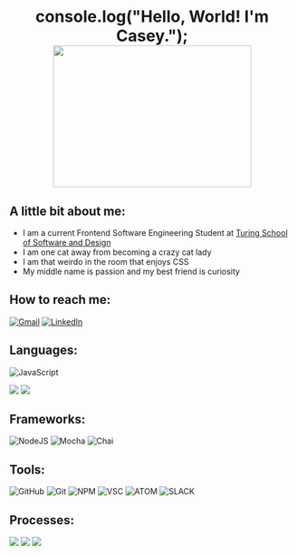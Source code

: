 <h1 align='center'>
console.log("Hello, World! I'm Casey."); <br>
<img height="250" width="350" src="https://github-readme-stats.vercel.app/api?username=gjax78&theme=merko">
</h1>

## A little bit about me:
- I am a current Frontend Software Engineering Student at [Turing School of Software and Design](https://turing.edu/)
- I am one cat away from becoming a crazy cat lady
- I am that weirdo in the room that enjoys CSS
- My middle name is passion and my best friend is curiosity


## How to reach me:
[![Gmail](https://img.shields.io/badge/Gmail-445c36?style=for-the-badge&logo=gmail&logoColor=white)](mailto:catherineclosee@gmail.com)
[![LinkedIn](https://img.shields.io/badge/LinkedIn-6e8561?style=for-the-badge&logo=linkedin&logoColor=white)](https://www.linkedin.com/in/catherine-halstead/)

## Languages:
![JavaScript](https://img.shields.io/badge/JavaScript-6e8561?style=for-the-badge&logo=javascript&logoColor=white)
<p>
<img src="https://img.shields.io/badge/html5%20-445c36.svg?&style=for-the-badge&logo=html5&logoColor=white" />
  <img src="https://img.shields.io/badge/css3%20-9cb38f.svg?&style=for-the-badge&logo=css3&logoColor=white" />
</p>

## Frameworks:
![NodeJS](https://img.shields.io/badge/node.js-9cb38f?style=for-the-badge&logo=node.js&logoColor=white)
![Mocha](https://img.shields.io/badge/Mocha-445c36?style=for-the-badge&logo=Mocha&logoColor=white)
![Chai](https://img.shields.io/badge/chai-6e8561?style=for-the-badge&logo=chai&logoColor=white)

## Tools:
![GitHub](https://img.shields.io/badge/github-6e8561.svg?style=for-the-badge&logo=github&logoColor=white)
![Git](https://img.shields.io/badge/git-9cb38f.svg?style=for-the-badge&logo=git&logoColor=white)
![NPM](https://img.shields.io/badge/npm-445c36?style=for-the-badge&logo=npm&logoColor=white)
![VSC](https://img.shields.io/badge/Visual_Studio_Code-0078D4?style=for-the-badge&logo=visual%20studio%20code&logoColor=white)
![ATOM](https://img.shields.io/badge/Atom-9cb38f.svg?&style=for-the-badge&logo=atom&logoColor=white)
![SLACK](https://img.shields.io/badge/Slack-6e8561.svg?&style=for-the-badge&logo=slack&logoColor=white)

## Processes:
<p>
  <img src="https://img.shields.io/badge/OOP%20-445c36.svg?&style=for-the-badge&logo=OOP&logoColor=white" />
  <img src="https://img.shields.io/badge/TDD%20-9cb38f.svg?&style=for-the-badge&logo=TDD&logoColor=white" />
  <img src="https://img.shields.io/badge/REST%20-6e8561.svg?&style=for-the-badge&logo=REST&logoColor=white" />
</p>
